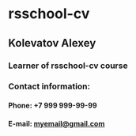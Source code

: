 # rsschool-cv
## Kolevatov Alexey
### Learner of rsschool-cv course

### Contact information:
#### Phone: +7 999 999-99-99
#### E-mail: myemail@gmail.com
